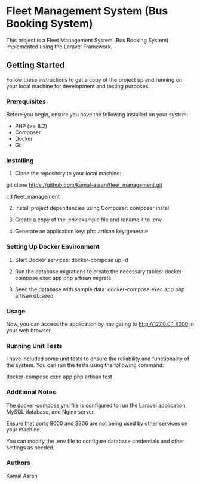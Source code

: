 # Fleet Management System (Bus Booking System)

This project is a Fleet Management System (Bus Booking System) implemented using the Laravel Framework.

## Getting Started

Follow these instructions to get a copy of the project up and running on your local machine for development and testing purposes.

### Prerequisites

Before you begin, ensure you have the following installed on your system:

- PHP (>= 8.2)
- Composer
- Docker
- Git

### Installing

1. Clone the repository to your local machine:

git clone https://github.com/kamal-asran/fleet_management.git

cd fleet_management


2. Install project dependencies using Composer:
composer instal

3. Create a copy of the .env.example file and rename it to .env

4. Generate an application key:
php artisan key:generate


### Setting Up Docker Environment

1. Start Docker services:
docker-compose up -d

2. Run the database migrations to create the necessary tables:
docker-compose exec app php artisan migrate

3. Seed the database with sample data:
docker-compose exec app php artisan db:seed

### Usage

Now, you can access the application by navigating to http://127.0.0.1:8000 in your web browser.

### Running Unit Tests
I have included some unit tests to ensure the reliability and functionality of the system. You can run the tests using the following command:

docker-compose exec app php artisan test

### Additional Notes

The docker-compose.yml file is configured to run the Laravel application, MySQL database, and Nginx server.

Ensure that ports 8000 and 3306 are not being used by other services on your machine.

You can modify the .env file to configure database credentials and other settings as needed.


### Authors
Kamal Asran